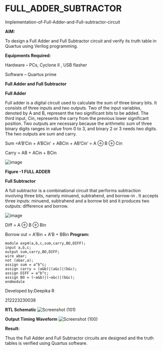 # FULL_ADDER_SUBTRACTOR

Implementation-of-Full-Adder-and-Full-subtractor-circuit

**AIM:**

To design a Full Adder and Full Subtractor circuit and verify its truth table in Quartus using Verilog programming.

**Equipments Required:**

Hardware – PCs, Cyclone II , USB flasher

Software – Quartus prime

**Full Adder and Full Subtractor**

**Full Adder**

Full adder is a digital circuit used to calculate the sum of three binary bits. It consists of three inputs and two outputs. Two of the input variables, denoted by A and B, represent the two significant bits to be added. The third input, Cin, represents the carry from the previous lower significant position. Two outputs are necessary because the arithmetic sum of three binary digits ranges in value from 0 to 3, and binary 2 or 3 needs two digits. The two outputs are sum and carry.

Sum =A’B’Cin + A’BCin’ + ABCin + AB’Cin’ = A ⊕ B ⊕ Cin 

Carry = AB + ACin + BCin

![image](https://github.com/naavaneetha/FULL_ADDER_SUBTRACTOR/assets/154305477/0f30ba51-5ffb-4198-845f-18e054f675e7)

**Figure -1 FULL ADDER**

**Full Subtractor**

A full subtractor is a combinational circuit that performs subtraction involving three bits, namely minuend, subtrahend, and borrow-in . It accepts three inputs: minuend, subtrahend and a borrow bit and it produces two outputs: difference and borrow.

![image](https://github.com/naavaneetha/FULL_ADDER_SUBTRACTOR/assets/154305477/02b24f51-ab51-4304-9ad6-7b81ffc1ead5)

Diff = A ⊕ B ⊕ Bin 

Borrow out = A'Bin + A'B + BBin
**Program:**
```
module exp4(a,b,c,sum,carry,BO,DIFF);
input a,b,c;
output sum,carry,BO,DIFF;
wire abar;
not (abar,a);
assign sum = a^b^c;
assign carry = (a&b)|(a&c)|(b&c);
assign DIFF = a^b^c;
assign BO = (~a&b)|(~a&c)|(b&c);  
endmodule
```
Developed by:Deepika R

212223230038

**RTL Schematic**
![Screenshot (101)](https://github.com/user-attachments/assets/254db488-03a1-415a-81b2-3e8be1a7942d)

**Output Timing Waveform**
![Screenshot (100)](https://github.com/user-attachments/assets/34b5a08f-96b6-44a1-8845-3d65a5ef42fc)

**Result:**

Thus the Full Adder and Full Subtractor circuits are designed and the truth tables is verified using Quartus software.



